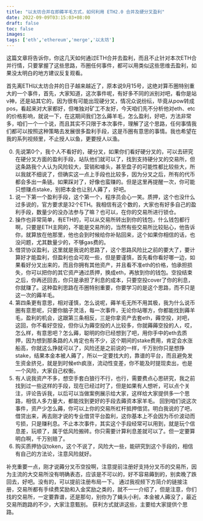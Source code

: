 ```yaml
---
title: "以太坊合并在即薅羊毛方式，如何利用 ETH2.0 合并及硬分叉盈利"
date: 2022-09-09T03:15:03+08:00
draft: false
toc: false
images:
tags: ['eth','ethereum','merge','以太坊']
---
```


这篇文章将告诉你，你这几天如何通过ETH合并去盈利，而且不止针对本次ETH合并行情，只要掌握了这些思路，币圈任何事件，都可以用类似这些思维去盈利，如果没太明白的地方建议反复观看。

首先离ETH以太坊合并的日子越来越近了，原本说9月15号，这绝对算币圈特别重大的一个事件，首先，大家知道，这次事件呢，有好多不同的派别对吧，看你是站v神，还是站其它的，因为很有可能出现硬分叉，情况众说纷纭，毕竟从pow转成pos，看起来对大家都好，但唯独对矿工不友好，今天咱们先不分析他对eth、etc的价格影响，就说一下，在这期间我们怎么薅羊毛，怎么盈利，好吧，方法非常多，咱们一个一个说，而且其实不只限于本次事件，理解了这个思路，任何事情我们都可以按照这种策略去发展很多盈利手段，这是币圈有意思的事情。我也希望在我的系列视频里，不止授人以鱼，更要授人以渔。

0. 先说第0个，我个人不看好的，硬分叉，如果你们看好硬分叉的，可以去研究在硬分叉方面的盈利手段，站队他们就可以了，找到支持硬分叉的交易所，但这条路我个人认为风险较大，营销和噱头，甚至盘子的可能性都比较些大，所以我就不细说了，但确实这一点上手段也比较多，因为分叉之后，所有的代币都会多出一条链。如果踩对了，好像也蛮赚的。但是这里再提醒一次，你可能只想赚点stake，别把本金也让别人薅了，好吧。 
1. 说一下第一个盈利手段，这个第一个，程序员会心一笑。质押，这个也没什么过多说的，官方要求是32个ETH。我相信有这个数的，大家也有好多自己的盈利手段，数量少的没办法参与了嘛？也可以，在你的交易所进行锁仓。 
2. 操作也非常简单，有ETH的，可以从交易所转出到你的钱包，什么钱包都行啊，只要是ETH主网的，不能是交易所的，当然有些交易所比较贴心，他告诉你，就算放在他那里，他也会到时候给你补贴回来，这个如果你相信的话，也没问题，尤其数量少的，不够gas费的。 
3. 借贷协议盈利，这里就是我说的思路了，这个思路风险比之前的要大了，要计算好才能盈利，但盈利也会可观一些，但是要谨慎，首先看你看好哪一边，如果看好分叉出来的，而且你拥有其他资产，并且看不准eth的价格，怕承担损失，你可以把你的其它资产通过质押，换成eth，再放到你的钱包。空投结束之后，你再还回去，你只是承担了利息的成本，只要空投cover了你的利息，你就赚了。这种盈利思路在币圈特别重要，你要学习的是这个思路，而不只是这一次的薅羊毛。 
4. 第四条更有意思，相对谨慎，怎么说呢，薅羊毛无所不用其极，我为什么说币圈有意思呢，只要你脑子灵活，每一次事件，无论你站哪方，你都能找到薅羊毛，盈利的机会，这跟第三条相反，三是你拿资产去套eth，薅空投，对吧，这回，你不看好空投，但你认为薅空投的人比较多，你就薅薅空投的人，哎，怎么样，有意思吧？怎么薅，聪明的你已经想到了吧，用你手中的eth去质押，因为想到那条路的人肯定也有不少，这个期间的stake费用，肯定会水涨船高，你就这么挣就可以了，风险还是之前说的一样，千万别你只是想挣stake，结果本金本被人薅了，所以一定要找大的，靠谱的平台，而且避免发生资金挤兑，就是到时候eth疯涨，流动性变差，你不能及时提现卖出，也是一个风险，大家自己权衡。 
5. 有人说我资产不多，想空手套白狼行不行，也行，需要费点心思研究，我之前找到过一些这样的手段，现在已经过时了，但是如果有人想听，可以点个关注，评论告诉我，以后可以当做案例展示给大家，这样给大家提供多一个思路，相信人多力量大，都能找到更好的手段去薅资本家羊毛。 回到咱们说这次事件，资产少怎么薅，你可以上你的交易所杠杆抵押借贷。明白我说的了吧，借贷出来，再去刚才说的专业借贷平台盈利，这你基本上不会因为币价波动而亏损，只是赚利息。不止本次事件，其实这个手段经常可以用到，就是玩个信息差，玩顺了，属于低风险搬砖。你只需要计算利息差就可以了。但一定要算明白啊，千万别赔了。
6. 购买质押协议token，这个不说了，风险大一些，能研究到这个手段的，相信有自己的方法论，注意风险就好。

补充重要一点，刚才说薅分叉币空投啊，注意提前注册好支持分叉币的交易所，因为主流的大交易所没有明确表态，应该是不可以的，好不容易薅到的，别卖晚了跌回去，好吧。没有的，可以提前注册布局一下。 通过我视频下方简介的链接注册，交易所都有手续费奖励和入金奖励之类的，就不一一介绍了，但是注意，你们找的交易所，一定要靠谱，还是那句，别你为了蝇头小利，本金被人薅没了，最近交易所跑路的不少，大家注意甄别。 获利方式就讲这些，主要给大家提供个思路。